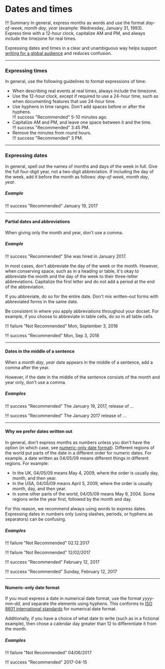 # **Dates and times**

!!! Summary 
    In general, express months as words and use the format *day-of-week*, *month day*, *year* (example: Wednesday, January 31, 1993). Express time with a 12-hour clock, capitalize AM and PM, and always include the timezone for real times.

Expressing dates and times in a clear and unambiguous way helps support [writing for a global audience](https://developers.google.com/style/translation) and reduces confusion.

___

### **Expressing times**

In general, use the following guidelines to format expressions of time:

-   When describing real events at real times, always include the timezone.
-   Use the 12-hour clock, except if required to use a 24-hour time, such as when documenting features that use 24-hour time.
-   Use hyphens in time ranges. Don't add spaces before or after the hyphens.\
    !!! success "Recommended" 
        5-10 minutes ago.
-   Capitalize AM and PM, and leave one space between it and the time.\
    !!! success "Recommended" 
        3:45 PM.
-   Remove the minutes from round hours.\
    !!! success "Recommended" 
        3 PM.

___

### **Expressing dates**

In general, spell out the names of months and days of the week in full. Give the full four-digit year, not a two-digit abbreviation. If including the day of the week, add it before the month as follows: *day-of-week*, *month day*, *year*.

##### **Example**

!!! success "Recommended" 
    January 19, 2017

___

#### **Partial dates and abbreviations**

When giving only the month and year, don't use a comma.

##### **Example**

!!! success "Recommended" 
    She was hired in January 2017.

In most cases, don't abbreviate the day of the week or the month. However, when conserving space, such as in a heading or table, it's okay to abbreviate the month and the day of the week to their three-letter abbreviations. Capitalize the first letter and do not add a period at the end of the abbreviation.

If you abbreviate, do so for the entire date. Don't mix written-out forms with abbreviated forms in the same date.

Be consistent in where you apply abbreviations throughout your docset. For example, if you choose to abbreviate in table cells, do so in all table cells.

!!! failure "Not Recommended" 
    Mon, September 3, 2018

!!! success "Recommended" 
    Mon, Sep 3, 2018

___

#### **Dates in the middle of a sentence**

When a *month day*, *year* date appears in the middle of a sentence, add a comma after the year.

However, if the date in the middle of the sentence consists of the month and year only, don't use a comma.

##### **Examples**

!!! success "Recommended" 
    The January 19, 2017, release of ...

!!! success "Recommended" 
    The January 2017 release of ...

___

#### **Why we prefer dates written out**

In general, don't express months as numbers unless you don't have the option (in which case, see [numeric-only date format](https://developers.google.com/style/dates-times#numeric-only-date-format)). Different regions of the world put parts of the date in a different order for numeric dates. For example, a date written as 04/05/09 means different things in different regions. For example:

-   In the UK, 04/05/09 means May 4, 2009, where the order is usually day, month, and then year.
-   In the USA, 04/05/09 means April 5, 2009, where the order is usually month, day, and then year.
-   In some other parts of the world, 04/05/09 means May 9, 2004. Some regions write the year first, followed by the month and day.

For this reason, we recommend always using words to express dates. Expressing dates in numbers only (using slashes, periods, or hyphens as separators) can be confusing.

##### **Examples**

!!! failure "Not Recommended" 
    02.12.2017

!!! failure "Not Recommended" 
    12/02/2017

!!! success "Recommended" 
    February 12, 2017

!!! success "Recommended" 
    Sunday, February 12, 2017

___

#### **Numeric-only date format**

If you must express a date in numerical date format, use the format *yyyy-mm-dd*, and separate the elements using hyphens. This conforms to [ISO 8601 international standards](https://en.wikipedia.org/wiki/ISO_8601) for numerical date format.

Additionally, if you have a choice of what date to write (such as in a fictional example), then chose a calendar day greater than 12 to differentiate it from the month.

##### **Examples**

!!! failure "Not Recommended" 04/06/2017

!!! success "Recommended" 
    2017-04-15